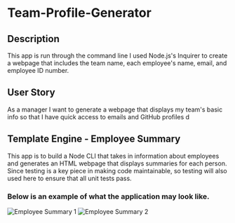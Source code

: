 # Team-Profile-Generator
## Description
This app is run through the command line I used Node.js's Inquirer to create a webpage that includes the team name, each employee's name, email, and employee ID number.
## User Story
As a manager
I want to generate a webpage that displays my team's basic info
so that I have quick access to emails and GitHub profiles
d
## Template Engine - Employee Summary

This app is to build a Node CLI that takes in information about employees and generates an HTML webpage that displays summaries for each person. Since testing is a key piece in making code maintainable, so testing will also used here to ensure that all unit tests pass.


### Below is an example of what the application may look like.

![Employee Summary 1](./Assets/demo.png)
![Employee Summary 2](./Assets/newTeam.png)